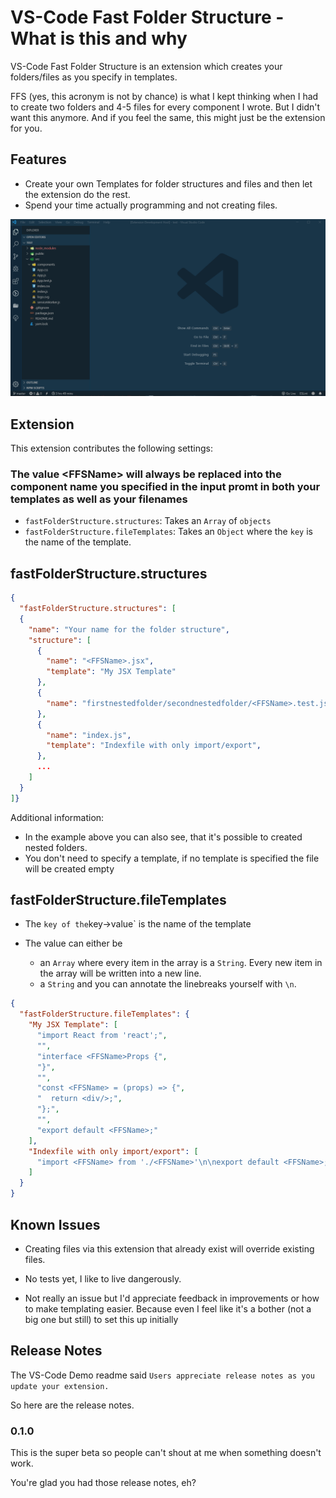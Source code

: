 # VS-Code Fast Folder Structure - What is this and why

VS-Code Fast Folder Structure is an extension which creates your folders/files as you specify in templates.

FFS (yes, this acronym is not by chance) is what I kept thinking when I had to create two folders and 4-5 files for every component I wrote. But I didn't want this anymore. And if you feel the same, this might just be the extension for you.

## Features

- Create your own Templates for folder structures and files and then let the extension do the rest.
- Spend your time actually programming and not creating files.

![demo](images/demo.gif)

## Extension

This extension contributes the following settings:

### The value \<FFSName\> will always be replaced into the component name you specified in the input promt in both your templates as well as your filenames

- `fastFolderStructure.structures`: Takes an `Array` of `objects`
- `fastFolderStructure.fileTemplates`: Takes an `Object` where the `key` is the name of the template.

## fastFolderStructure.structures

```json
{
  "fastFolderStructure.structures": [
  {
    "name": "Your name for the folder structure",
    "structure": [
      {
        "name": "<FFSName>.jsx",
        "template": "My JSX Template"
      },
      {
        "name": "firstnestedfolder/secondnestedfolder/<FFSName>.test.js",
      },
      {
        "name": "index.js",
        "template": "Indexfile with only import/export",
      },
      ...
    ]
  }
]}
```

Additional information:

- In the example above you can also see, that it's possible to created nested folders.
- You don't need to specify a template, if no template is specified the file will be created empty

## fastFolderStructure.fileTemplates

- The `key of the`key->value` is the name of the template

- The value can either be
  - an `Array` where every item in the array is a `String`. Every new item in the array will be written into a new line.
  - a `String` and you can annotate the linebreaks yourself with `\n`.

```json
{
  "fastFolderStructure.fileTemplates": {
    "My JSX Template": [
      "import React from 'react';",
      "",
      "interface <FFSName>Props {",
      "}",
      "",
      "const <FFSName> = (props) => {",
      "  return <div/>;",
      "};",
      "",
      "export default <FFSName>;"
    ],
    "Indexfile with only import/export": [
      "import <FFSName> from './<FFSName>'\n\nexport default <FFSName>;"
    ]
  }
}
```

## Known Issues

- Creating files via this extension that already exist will override existing files.

- No tests yet, I like to live dangerously.
- Not really an issue but I'd appreciate feedback in improvements or how to make templating easier. Because even I feel like it's a bother (not a big one but still) to set this up initially

## Release Notes

The VS-Code Demo readme said `Users appreciate release notes as you update your extension.`

So here are the release notes.

### 0.1.0

This is the super beta so people can't shout at me when something doesn't work.

You're glad you had those release notes, eh?
